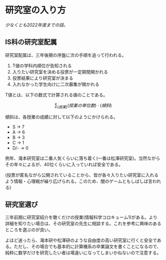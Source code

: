 # 研究室の入り方

*少なくとも2022年度までの話。*

## IS科の研究室配属

研究室配属は、三年後期の序盤に次の手順を追って行われる。

1. T値の学科内順位が告知される
1. 入りたい研究室を決める投票が一定期間開かれる
1. 投票結果により研究室が決まる
1. 入れなかった学生向けに二次募集が開かれる

T値とは、以下の数式で計算される値のことである。

$$
\sum_{(授業)}(授業の単位数)\cdot(傾斜)
$$

傾斜は、各授業の成績に対して以下のようにかけられる。

* S -> 7
* A -> 6
* B -> 3
* C -> 1
* D/- -> 0

例年、滝本研究室は二番人気くらいに落ち着く(一番は松澤研究室)。当然ながらその年々によるが、40位くらいに入っていれば安全である。

(投票が匿名ながら公開されていることから、皆が各々入りたい研究室に入れるよう情報・心理戦が繰り広げられる。このため、闇のゲームともしばしば言われる)

## 研究室選び

三年前期に研究室紹介を聴くだけの授業(情報科学コロキューム1)がある。より詳細を知りたい場合は、その研究室の先生に相談する。これを参考に興味のあるところを選ぶのが良い。

よほど迷ったら、滝本研や松澤研のような自由度の高い研究室に行くと安全である。ただし、その場合でも基本的に計算機系の卒業論文を書くことになるので、純粋に数学だけを研究したい者は場違いになってしまいかねないので注意する。
